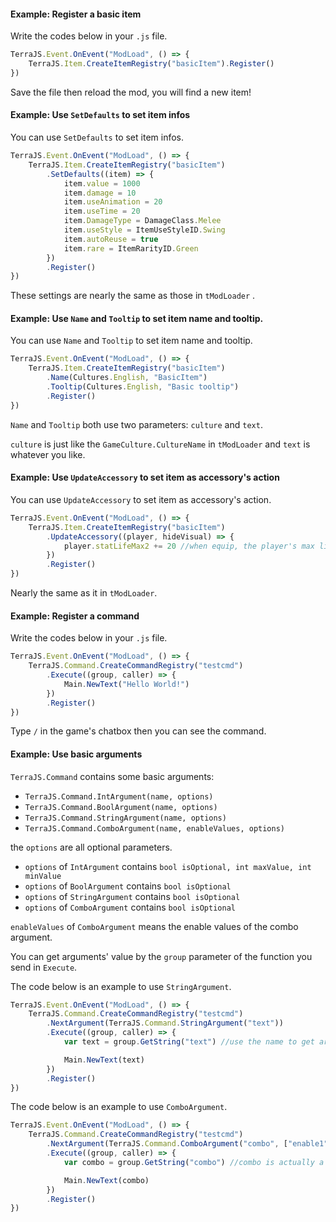 #### Example: Register a basic item

Write the codes below in your `.js` file.

```javascript
TerraJS.Event.OnEvent("ModLoad", () => {
    TerraJS.Item.CreateItemRegistry("basicItem").Register()
})
```

Save the file then reload the mod, you will find a new item!

#### Example: Use `SetDefaults` to set item infos

You can use `SetDefaults` to set item infos.

```javascript
TerraJS.Event.OnEvent("ModLoad", () => {
    TerraJS.Item.CreateItemRegistry("basicItem")
        .SetDefaults((item) => {
            item.value = 1000                       
            item.damage = 10
            item.useAnimation = 20
            item.useTime = 20
            item.DamageType = DamageClass.Melee
            item.useStyle = ItemUseStyleID.Swing
            item.autoReuse = true
            item.rare = ItemRarityID.Green
        })
        .Register()
})
```

These settings are nearly the same as those in  `tModLoader` .

#### Example: Use `Name` and `Tooltip` to set item name and tooltip.

You can use `Name` and `Tooltip` to set item name and tooltip.

```javascript
TerraJS.Event.OnEvent("ModLoad", () => {
    TerraJS.Item.CreateItemRegistry("basicItem")
        .Name(Cultures.English, "BasicItem")
        .Tooltip(Cultures.English, "Basic tooltip")
        .Register()
})
```

`Name` and `Tooltip` both use two parameters: `culture` and `text`.

`culture` is just like the `GameCulture.CultureName` in `tModLoader` and `text` is whatever you like.

#### Example: Use `UpdateAccessory` to set item as accessory's action

You can use `UpdateAccessory` to set item as accessory's action.

```javascript
TerraJS.Event.OnEvent("ModLoad", () => {
    TerraJS.Item.CreateItemRegistry("basicItem")
        .UpdateAccessory((player, hideVisual) => {
            player.statLifeMax2 += 20 //when equip, the player's max life will improve by 20
        })
        .Register()
})
```

Nearly the same as it in `tModLoader`.

#### Example: Register a command

Write the codes below in your `.js` file.

```javascript
TerraJS.Event.OnEvent("ModLoad", () => {
    TerraJS.Command.CreateCommandRegistry("testcmd")
        .Execute((group, caller) => {
            Main.NewText("Hello World!")
        })
        .Register()
})
```

Type `/` in the game's chatbox then you can see the command.

#### Example: Use basic arguments

`TerraJS.Command` contains some basic arguments:

- `TerraJS.Command.IntArgument(name, options)`
- `TerraJS.Command.BoolArgument(name, options)` 
- `TerraJS.Command.StringArgument(name, options)` 
- `TerraJS.Command.ComboArgument(name, enableValues, options)` 

the `options` are all optional parameters.

- `options` of `IntArgument` contains `bool isOptional, int maxValue, int minValue` 
- `options` of `BoolArgument` contains `bool isOptional` 
- `options` of `StringArgument` contains `bool isOptional` 
- `options` of `ComboArgument` contains `bool isOptional`

`enableValues` of `ComboArgument` means the enable values of the combo argument.

You can get arguments' value by the `group` parameter of the function you send in `Execute`.

The code below is an example to use `StringArgument`.

```javascript
TerraJS.Event.OnEvent("ModLoad", () => {
    TerraJS.Command.CreateCommandRegistry("testcmd")
        .NextArgument(TerraJS.Command.StringArgument("text"))
        .Execute((group, caller) => {
            var text = group.GetString("text") //use the name to get arguments' value

            Main.NewText(text)
        })
        .Register()
})
```

The code below is an example to use `ComboArgument`.

```javascript
TerraJS.Event.OnEvent("ModLoad", () => {
    TerraJS.Command.CreateCommandRegistry("testcmd")
        .NextArgument(TerraJS.Command.ComboArgument("combo", ["enable1", "enable2"]))
        .Execute((group, caller) => {
            var combo = group.GetString("combo") //combo is actually a string

            Main.NewText(combo)
        })
        .Register()
})
```